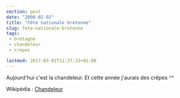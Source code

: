```yaml
---
section: post
date: "2008-02-02"
title: "Fête nationale bretonne"
slug: fete-nationale-bretonne
tags:
 - bretagne
 - chandeleur
 - crepes

lastmod: 2017-03-01T11:27:23+01:00
---
```


Aujourd'hui c'est la chandeleur. Et cette année j'aurais des crêpes ^^

Wikipédia : [Chandeleur](http://fr.wikipedia.org/wiki/Chandeleur)
